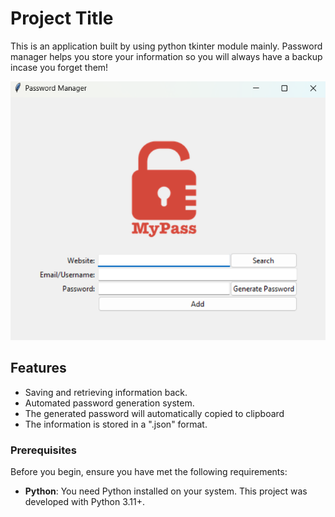# Project Title

This is an application built by using python tkinter module mainly. Password manager helps you store your information so you will always have a backup incase you forget them!

<img src="./password-manager-overview.png">

## Features

- Saving and retrieving information back.
- Automated password generation system.
- The generated password will automatically copied to clipboard
- The information is stored in a ".json" format.


### Prerequisites

Before you begin, ensure you have met the following requirements:

- **Python**: You need Python installed on your system. This project was developed with Python 3.11+.
